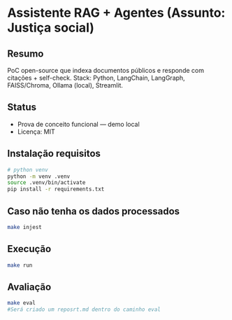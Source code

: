 # Assistente RAG + Agentes (Assunto: Justiça social)

Resumo
-------
PoC open-source que indexa documentos públicos e responde com citações + self-check. Stack: Python, LangChain, LangGraph, FAISS/Chroma, Ollama (local), Streamlit.

Status
------
- Prova de conceito funcional — demo local
- Licença: MIT

Instalação requisitos
------------------
```bash
# python venv
python -m venv .venv
source .venv/bin/activate
pip install -r requirements.txt
```
Caso não tenha os dados processados
------------------------------------
```bash
make injest
```
Execução
---------
```bash
make run
```
Avaliação
---------
```bash
make eval
#Será criado um reposrt.md dentro do caminho eval
```
